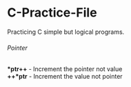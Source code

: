 # C-Practice-File
Practicing C simple but logical programs.


<h6>Pointer</h6>
<b>*ptr++</b> - Increment the pointer not value <br/>
<b>++*ptr</b> - Increment the value not pointer
